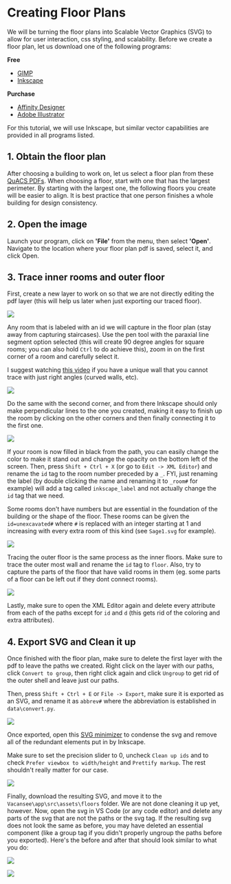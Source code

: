 # Creating Floor Plans
We will be turning the floor plans into Scalable Vector Graphics (SVG) to allow for user interaction, css styling, and scalability. Before we create a floor plan, let us download one of the following programs:

**Free**
- [GIMP](https://www.gimp.org/)
- [Inkscape](https://inkscape.org/)

**Purchase**
- [Affinity Designer](https://affinity.serif.com/en-us/designer/)
- [Adobe Illustrator](https://helpx.adobe.com/illustrator/get-started.html)

For this tutorial, we will use Inkscape, but similar vector capabilities are provided in all programs listed. 

## 1. Obtain the floor plan
After choosing a building to work on, let us select a floor plan from these [QuACS PDFs](https://github.com/quacs/quacs-data/tree/5330bf53a2a553acfaee0ed7d03067b707464ce4/floor_plans). When choosing a floor, start with one that has the largest perimeter. By starting with the largest one, the following floors you create will be easier to align. It is best practice that one person finishes a whole building for design consistency.

## 2. Open the image
Launch your program, click on **'File'** from the menu, then select **'Open'**. Navigate to the location where your floor plan pdf is saved, select it, and click Open.

## 3. Trace inner rooms and outer floor
First, create a new layer to work on so that we are not directly editing the pdf layer (this will help us later when just exporting our traced floor).

![](.embed/create-basic-floor-plans-1.png)

Any room that is labeled with an id we will capture in the floor plan (stay away from capturing staircases). Use the pen tool with the paraxial line segment option selected (this will create 90 degree angles for square rooms; you can also hold `Ctrl` to do achieve this), zoom in on the first corner of a room and carefully select it.

I suggest watching [this video](https://www.youtube.com/watch?v=ijZlMHJJ0F0&ab_channel=LogosByNick) if you have a unique wall that you cannot trace with just right angles (curved walls, etc).

![](.embed/create-basic-floor-plans-2.png)

Do the same with the second corner, and from there Inkscape should only make perpendicular lines to the one you created, making it easy to finish up the room by clicking on the other corners and then finally connecting it to the first one.

![](.embed/create-basic-floor-plans-3.png)

If your room is now filled in black from the path, you can easily change the color to make it stand out and change the opacity on the bottom left of the screen. Then, press `Shift + Ctrl + X` (or go to `Edit -> XML Editor`) and rename the `id` tag to the room number preceded by a `_`. FYI, just renaming the label (by double clicking the name and renaming it to `_room#` for example) will add a tag called `inkscape_label` and not actually change the `id` tag that we need.

Some rooms don't have numbers but are essential in the foundation of the building or the shape of the floor. These rooms can be given the `id=unexcavated#` where `#` is replaced with an integer starting at 1 and increasing with every extra room of this kind (see `Sage1.svg` for example).

![](.embed/create-basic-floor-plans-4.png)

Tracing the outer floor is the same process as the inner floors. Make sure to trace the outer most wall and rename the `id` tag to `floor`. Also, try to capture the parts of the floor that have valid rooms in them (eg. some parts of a floor can be left out if they dont connect rooms).

![](.embed/create-basic-floor-plans-5.png)

Lastly, make sure to open the XML Editor again and delete every attribute from each of the paths except for `id` and `d` (this gets rid of the coloring and extra attributes).

## 4. Export SVG and Clean it up
Once finished with the floor plan, make sure to delete the first layer with the pdf to leave the paths we created. Right click on the layer with our paths, click `Convert to group`, then right click again and click `Ungroup` to get rid of the outer shell and leave just our paths.

Then, press `Shift + Ctrl + E` or `File -> Export`, make sure it is exported as an SVG, and rename it as `abbrev#` where the abbreviation is established in `data\convert.py`.

![](.embed/create-basic-floor-plans-6.png)

Once exported, open this [SVG minimizer](https://svgomg.net/) to condense the svg and remove all of the redundant elements put in by Inkscape.

Make sure to set the precision slider to 0, uncheck `Clean up ids` and to check `Prefer viewbox to width/height` and `Prettify markup`. The rest shouldn't really matter for our case.

![](.embed/create-basic-floor-plans-7.png)

Finally, download the resulting SVG, and move it to the `Vacansee\app\src\assets\floors` folder. We are not done cleaning it up yet, however. Now, open the svg in VS Code (or any code editor) and delete any parts of the svg that are not the paths or the svg tag. If the resulting svg does not look the same as before, you may have deleted an essential component (like a group tag if you didn't properly ungroup the paths before you exported). Here's the before and after that should look similar to what you do:

![](.embed/create-basic-floor-plans-8.png)

![](.embed/create-basic-floor-plans-9.png)